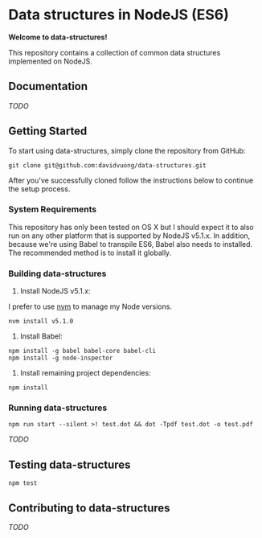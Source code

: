 # Data structures in NodeJS (ES6)

**Welcome to data-structures!**

This repository contains a collection of common data structures implemented on NodeJS.

## Documentation

*TODO*

## Getting Started

To start using data-structures, simply clone the repository from GitHub:

```
git clone git@github.com:davidvuong/data-structures.git
```

After you've successfully cloned follow the instructions below to continue the setup process.

### System Requirements

This repository has only been tested on OS X but I should expect it to also run on any other platform that is supported by NodeJS v5.1.x. In addition, because we're using Babel to transpile ES6, Babel also needs to installed. The recommended method is to install it globally.

### Building data-structures

1. Install NodeJS v5.1.x:

  I prefer to use [nvm](https://github.com/creationix/nvm) to manage my Node versions. 

  ```
  nvm install v5.1.0
  ```

1. Install Babel:

  ```
  npm install -g babel babel-core babel-cli
  npm install -g node-inspector
  ```

1. Install remaining project dependencies:

  ```
  npm install
  ```

### Running data-structures

```
npm run start --silent >! test.dot && dot -Tpdf test.dot -o test.pdf
```

*TODO*

## Testing data-structures

```
npm test
```

## Contributing to data-structures

*TODO*
